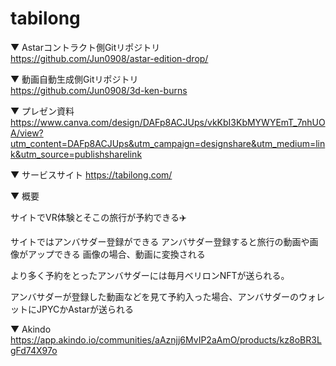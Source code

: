# tabilong

▼ Astarコントラクト側Gitリポジトリ  
https://github.com/Jun0908/astar-edition-drop/

▼ 動画自動生成側Gitリポジトリ  
https://github.com/Jun0908/3d-ken-burns

▼ プレゼン資料
https://www.canva.com/design/DAFp8ACJUps/vkKbI3KbMYWYEmT_7nhUOA/view?utm_content=DAFp8ACJUps&utm_campaign=designshare&utm_medium=link&utm_source=publishsharelink

▼ サービスサイト
https://tabilong.com/

▼ 概要

サイトでVR体験とそこの旅行が予約できる✈️

サイトではアンバサダー登録ができる
アンバサダー登録すると旅行の動画や画像がアップできる
画像の場合、動画に変換される

より多く予約をとったアンバサダーには毎月ベリロンNFTが送られる。

アンバサダーが登録した動画などを見て予約入った場合、アンバサダーのウォレットにJPYCかAstarが送られる

▼ Akindo
https://app.akindo.io/communities/aAznjj6MvIP2aAmO/products/kz8oBR3LgFd74X97o



